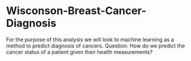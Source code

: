 # Wisconson-Breast-Cancer-Diagnosis
For the purpose of this analysis we will look to machine learning as a method to predict diagnosis of cancers.  Question: How do we predict the cancer status of a patient given their health measurements?
